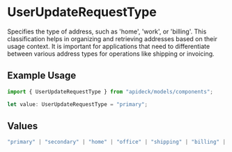# UserUpdateRequestType

Specifies the type of address, such as 'home', 'work', or 'billing'. This classification helps in organizing and retrieving addresses based on their usage context. It is important for applications that need to differentiate between various address types for operations like shipping or invoicing.

## Example Usage

```typescript
import { UserUpdateRequestType } from "apideck/models/components";

let value: UserUpdateRequestType = "primary";
```

## Values

```typescript
"primary" | "secondary" | "home" | "office" | "shipping" | "billing" | "other"
```